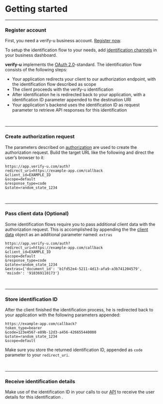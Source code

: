 # Getting started

---

### Register account <a name="register-account"></a>

First, you need a verify-u business account. [Register now](https://app.verify-u.com/auth/register).

To setup the identification flow to your needs, add [identification channels](channels) in your business dashboard.

**verify-u** implements the [OAuth 2.0](https://oauth.net/2/)-standard. The identification flow consists of the following steps:

- Your application redirects your client to our authorization endpoint, with the identification flow described as scope
- The client proceeds with the verify-u identification
- After identification he is redirected back to your application, with a identification ID parameter appended to the destination URI
- Your application's backend uses the identification ID as request parameter to retrieve API responses for this identification

<br >

---

### Create authorization request <a name="create-authorization-request"></a>

The parameters described on [authorization](authorization) are used to create the authorization request.
Build the target URL like the following and direct the user’s browser to it:

```
https://app.verify-u.com/auth?
redirect_uri=https://example-app.com/callback
&client_id=EXAMPLE_ID
&scope=default
&response_type=code
&state=random_state_1234
```

<br >

---

### Pass client data (Optional) <a name="pass-client-data"></a>

Some identification flows require you to pass additional client data with the authorization request.
This is accomplished by appending the the [client data](client-data) object as an additional parameter named: `extras`

```
https://app.verify-u.com/auth?
redirect_uri=https://example-app.com/callback
&client_id=EXAMPLE_ID
&scope=default
&response_type=code
&state=random_state_1234
&extras={'document_id': 'b1fd52e4-5211-4d13-afa9-a3b741204579', 'msisdn': '918369110173'}
```

<br >

---

### Store identification ID <a name="store-identification-id"></a>

After the client finished the identification process, he is redirected back to your application with the following parameters appended:

```
https://example-app.com/callback?
token_type=bearer
&code=123e4567-e89b-12d3-a456-426655440000
&state=random_state_1234
&scope=default
```

Make sure you store the returned identification ID, appended as `code` parameter to your `redirect_uri`.

<br >

---

### Receive identification details <a name="receive-identification-details"></a>

Make use of the identification ID in your calls to our [API](api-introduction) to receive the user details for this identification .

